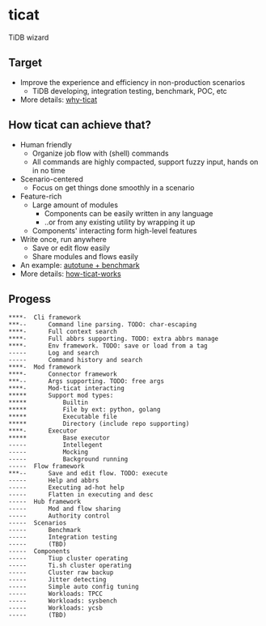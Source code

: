 # ticat
TiDB wizard

## Target
* Improve the experience and efficiency in non-production scenarios
    * TiDB developing, integration testing, benchmark, POC, etc
* More details: [why-ticat](./doc/why-ticat.md)

## How ticat can achieve that?
* Human friendly
    * Organize job flow with (shell) commands
    * All commands are highly compacted, support fuzzy input, hands on in no time
* Scenario-centered
    * Focus on get things done smoothly in a scenario
* Feature-rich
    * Large amount of modules
        * Components can be easily written in any language
        * ..or from any existing utility by wrapping it up
    * Components' interacting form high-level features
* Write once, run anywhere
    * Save or edit flow easily
    * Share modules and flows easily
* An example: [autotune + benchmark](./doc/usage-draft/benchmark.md)
* More details: [how-ticat-works](./doc/how-ticat-works.md)

## Progess
```
****-  Cli framework
***--      Command line parsing. TODO: char-escaping
****-      Full context search
****-      Full abbrs supporting. TODO: extra abbrs manage
****-      Env framework. TODO: save or load from a tag
-----      Log and search
-----      Command history and search
****-  Mod framework
****-      Connector framework
***--      Args supporting. TODO: free args
****-      Mod-ticat interacting
*****      Support mod types:
*****          Builtin
*****          File by ext: python, golang
*****          Executable file
*****          Directory (include repo supporting)
****-      Executor
*****          Base executor
-----          Intellegent
-----          Mocking
-----          Background running
-----  Flow framework
***--      Save and edit flow. TODO: execute
-----      Help and abbrs
-----      Executing ad-hot help
-----      Flatten in executing and desc
-----  Hub framework
-----      Mod and flow sharing
-----      Authority control
-----  Scenarios
-----      Benchmark
-----      Integration testing
-----      (TBD)
-----  Components
-----      Tiup cluster operating
-----      Ti.sh cluster operating
-----      Cluster raw backup
-----      Jitter detecting
-----      Simple auto config tuning
-----      Workloads: TPCC
-----      Workloads: sysbench
-----      Workloads: ycsb
-----      (TBD)
```
